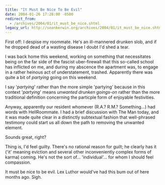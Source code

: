 ```yaml
---
title: "It Must Be Nice To Be Evil"
date: 2004-01-26 17:28:00 -0500
redirect_from:
  - /archives/2004/01/it_must_be_nice.shtml
legacy_url: http://seankerwin.org/archives/2004/01/it_must_be_nice.shtml
---
```

<p>First off: I despise my roommate.  He's an ill-mannered drunken slob, and if he dropped dead of a wasting disease I doubt I'd shed a tear.</p>

<p>I was back home this weekend, working on something that necessitates being on the far side of the fascist uber-firewall that this so-called school has inflicted on me, and during my abscence the apartment was, to engage in a rather heinous act of understatement, trashed.  Apparently there was quite a bit of <i>partying</i> going on this weekend.</p>

<p>I say '<i>partying</i>' rather than the more simple 'partying' because in this context '<i>partying</i>' means <i>unwanted drunken goings-on</i> rather than the more traditional definition concerning the particple form of enjoyable festivities.</p>

<p>Anyway, apparently our resident whomever (R.A.? R.M.?  Something...) had words with HellRoommate.  I had a brief discussion with The Man today, and it was made quite clear in a distinctly subtextual fashion that well-phrased testimony could start us all down the path to removing the unwanted element.</p>

<p>Sounds great, right?</p>

<p>Thing is, I'd feel guilty.  There's no rational reason for guilt; he clearly has it ('it' meaning eviction and several other inconveniently complex forms of karma) coming.  He's not the sort of... 'individual'... for whom I should feel compassion.</p>

<p>It must be nice to be evil.  Lex Luthor would've had this bum out of here months ago.  Sigh.</p>

